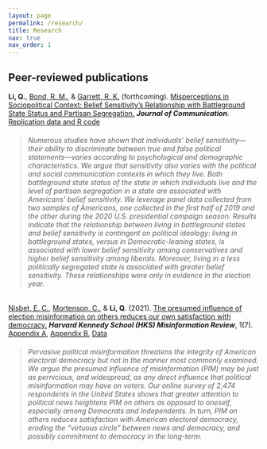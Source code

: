 ```yaml
---
layout: page
permalink: /research/
title: Research
nav: true
nav_order: 1
---
```



## Peer-reviewed publications

**Li, Q.**, [Bond, R. M.](http://robertmbond.net/ "Bond, R. M."), & [Garrett, R. K.](https://rkellygarrett.com/ "Garrett, R. K.") (forthcoming). [Misperceptions in Sociopolitical Context:  Belief Sensitivity’s Relationship with Battleground State Status and Partisan Segregation.](https://academic.oup.com/joc/advance-article/doi/10.1093/joc/jqad017/7131362?utm_source=authortollfreelink&utm_campaign=joc&utm_medium=email&guestAccessKey=a7848ee6-dd10-4529-ba49-b4a3918eb297 "Misperceptions in Sociopolitical Context:  Belief Sensitivity’s Relationship with Battleground State Status and Partisan Segregation.") ***Journal of Communication***. [Replication data and R code](https://dataverse.harvard.edu/dataset.xhtml?persistentId=doi:10.7910/DVN/DUMBEI "Replication data and R code")

> ###### Numerous studies have shown that individuals’ belief sensitivity—their ability to discriminate between true and false political statements—varies according to psychological and demographic characteristics. We argue that sensitivity also varies with the political and social communication contexts in which they live. Both battleground state status of the state in which individuals live and the level of partisan segregation in a state are associated with Americans’ belief sensitivity. We leverage panel data collected from two samples of Americans, one collected in the first half of 2019 and the other during the 2020 U.S. presidential campaign season. Results indicate that the relationship between living in battleground states and belief sensitivity is contingent on political ideology: living in battleground states, versus in Democratic-leaning states, is associated with lower belief sensitivity among conservatives and higher belief sensitivity among liberals. Moreover, living in a less politically segregated state is associated with greater belief sensitivity. These relationships were only in evidence in the election year. 


[Nisbet, E. C.](https://communication.northwestern.edu/faculty/erik-nisbet.html "Nisbet, E. C."), [Mortenson, C.](https://scholar.google.com/citations?user=WRaKEFQAAAAJ&hl=en&oi=ao "Mortenson, C."), & **Li, Q**. (2021). [The presumed influence of election misinformation on others reduces our own satisfaction with democracy.](https://doi.org/10.37016/mr-2020-59 "The presumed influence of election misinformation on others reduces our own satisfaction with democracy.") ***Harvard Kennedy School (HKS) Misinformation Review***, 1(7). [Appendix A](https://misinforeview.hks.harvard.edu/wp-content/uploads/2021/03/nisbet_appendix_a_20210312.pdf "Appendix A"), [Appendix B](https://misinforeview.hks.harvard.edu/wp-content/uploads/2021/03/nisbet_appendix_b_20210312.pdf "Appendix B"), [Data](https://dataverse.harvard.edu/dataset.xhtml?persistentId=doi:10.7910/DVN/QMEBYZ "Data")

> ###### Pervasive political misinformation threatens the integrity of American electoral democracy but not in the manner most commonly examined. We argue the presumed influence of misinformation (PIM) may be just as pernicious, and widespread, as any direct influence that political misinformation may have on voters. Our online survey of 2,474 respondents in the United States shows that greater attention to political news heightens PIM on others as opposed to oneself, especially among Democrats and Independents. In turn, PIM on others reduces satisfaction with American electoral democracy, eroding the “virtuous circle” between news and democracy, and possibly commitment to democracy in the long-term.


